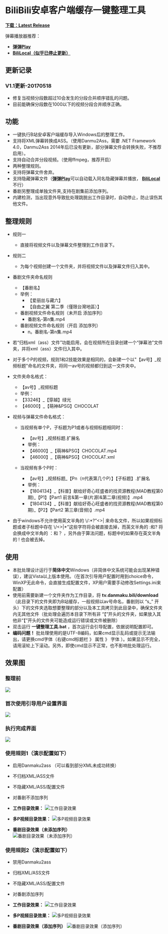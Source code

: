 # BiliBili安卓客户端缓存一键整理工具


[**下载：Latest Release**](https://github.com/miyouzi/bilibili_organizer/releases)

弹幕播放器推荐：
- [**弹弹Play**](http://www.dandanplay.com/)
- [**BiliLocal（似乎已停止更新）**](https://github.com/AncientLysine/BiliLocal)

## 更新记录
### V1.1更新-20170518
- 修复当视频分段数超过10会发生的分段合并顺序错乱的问题。
- 目前能确保分段数在1000以下的视频分段合并顺序正确。

## 功能
- 一键执行B站安卓客户端缓存导入Windows后的整理工作。
- 支持将XML弹幕转换成ASS。（使用Danmu2Ass，需要 .NET Framework 4.0，Danmu2Ass 2014年后已没有更新，部分弹幕文件会转换失败，不推荐启用）。
- 支持自动合并分段视频。（使用ffmpeg，推荐开启）
- 两种整理规则。
- 支持将弹幕文件舍弃。
- 支持隐藏弹幕文件（[**弹弹Play**](http://www.dandanplay.com/)可以自动载入同名隐藏弹幕并播放， [**BiliLocal**](https://github.com/AncientLysine/BiliLocal)不行）
- 番剧另整理成单独文件夹,支持在剧集前添加序列。
- 内建检测，当出现意外导致批处理跳脱出工作目录时，自动停止，防止误伤其他文件。

## 整理规则

- 规则一
    - 直接将视频文件以及弹幕文件整理到工作目录下。

- 规则二
    - 为每个视频创建一个文件夹，并将视频文件以及弹幕文件归入其中。

- 番剧文件夹命名规则
    - 【番剧名】
    - 举例：
        - 【爱丽丝与藏六】
        - 【自由之翼 第二季（僅限台灣地區）】
    - 番剧视频文件命名规则（未开启 添加序列）
        - 番剧名-第n集.mp4
    - 番剧视频文件命名规则（开启 添加序列）
        - n。番剧名-第n集.mp4


- 若“归档xml（ass）文件”功能启用，会在视频所在目录创建一个“弹幕池”文件夹，并将xml（ass）文件归入其中。

- 对于多个P的视频，规则1和2技能效果是相同的，会新建一个以"【av号】_视频标题"命名的文件夹，将同一av号的视频都归到这一文件夹中。
- 文件夹命名格式：
    - 【av号】_视频标题
    - 举例：
    - 【33246】_【穿越】绿光
    - 【46000】_【萌神&PSG】CHOCOLAT

- 视频与弹幕文件命名格式：
    - 当视频有单个P，子标题为P1或者与视频标题相同时：
        - 【av号】_视频标题.扩展名
        - 举例：
        - 【46000】_【萌神&PSG】CHOCOLAT.mp4
        - 【46000】_【萌神&PSG】CHOCOLAT.xml

    - 当视频有多个P时：
        - 【av号】\_视频标题\_【Pn（n代表第几个P）】【子标题】.扩展名
        - 举例：
        - 【1804134】\_【科普】献给好奇心旺盛者的找资源教程(MAD教程第0期)\_【P1】【Part1 前言&第一章(片源)&第二章(视频)】.mp4
        - 【1804134】\_【科普】献给好奇心旺盛者的找资源教程(MAD教程第0期)\_【P2】【Part2 第三章(音频)】.mp4






- 由于windows不允许使用英文半角的 \\/:\*?”<>| 来命名文件，所以如果视频标题或者子标题中存在 \\/<>|*”这些字符将会被直接去掉，而英文半角的 :和? 将会换成中文半角的 ：和？ ，另外由于算法问题，标题中的如果存在英文半角的 ! 也会被去掉。

## 使用
- 本批处理设计运行于**简体中文**Windows（非简体中文系统可能会出现某种错误），建议Vista以上版本使用。（在首次引导用户配置时用到choice命令，WinXP无此命令，会直接生成配置文件，XP用户需要手动修改Settings.ini来配置）
- 使用前需要新建一个文件夹作为工作目录，将 **tv.danmaku.bili/download** （此目录下的文件夹即为B站缓存，一般视频以av号命名，番剧则以 “s\_” 开头）下的文件夹选取想要整理的部分以及本工具拷贝到此目录中，确保文件夹内无其他文件（批处理会遍历本目录下所有非 “【”开头的文件夹，如果放入其他非“【”开头的文件夹可能造成运行错误或文件被删除）
- 双击运行 **一键整理工具.bat** ，首次运行会引导配置，依据说明配置即可。
- **编码问题！** 批处理使用的是UTF-8编码，如果cmd显示乱码或提示无法输出，请更换cmd字体（右键cmd标题栏 》 属性 》 字体 ）。如果显示不完全，请用滚轮上下滚动。另外，即使cmd显示不正常，也不影响批处理运行。

## 效果图
### 整理前
![](【screenshot】/00.png)
### 首次使用引导用户设置界面
![](【screenshot】/01.png)
### 执行完成界面
![](【screenshot】/02.png)

### 使用规则1（演示配置如下）
- 启用Danmaku2ass （可以看到部分XML未成功转换）
- 不归档XML/ASS文件
- 不隐藏XML/ASS/配置文件
- 对番剧不添加序列

- **工作目录效果：**
![](【screenshot】/11.png "工作目录效果")
- **多P视频目录效果：**
![](【screenshot】/12.png "多P视频目录效果")
- **番剧目录效果（未添加序列）** <br>
![](【screenshot】/13.png "番剧目录效果（未添加序列）")

### 使用规则2（演示配置如下）
- 禁用Danmaku2ass
- 归档XML/ASS文件
- 不隐藏XML/ASS/配置文件
- 对番剧添加序列

- **工作目录效果：**
![](【screenshot】/21.png "工作目录效果")
- **多P视频目录效果：**
![](【screenshot】/22.png "多P视频目录效果")
- **番剧目录效果（添加序列）**
![](【screenshot】/23.png "番剧目录效果（添加序列）")
